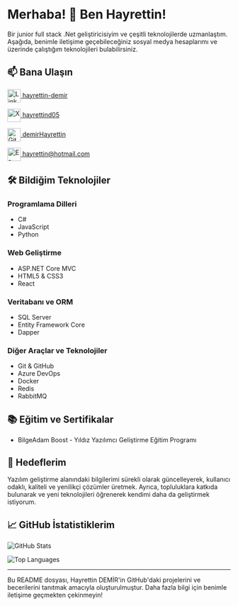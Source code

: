 # Merhaba! 👋 Ben Hayrettin!

Bir junior full stack .Net geliştiricisiyim ve çeşitli teknolojilerde uzmanlaştım. Aşağıda, benimle iletişime geçebileceğiniz sosyal medya hesaplarımı ve üzerinde çalıştığım teknolojileri bulabilirsiniz.

## 📫 Bana Ulaşın

<p align="left">
    <a href="https://www.linkedin.com/in/hayrettin-demir" target="_blank">
        <img align="center" src="https://cdn-icons-png.flaticon.com/512/174/174857.png" alt="LinkedIn" height="30" width="30" />
    </a>
    <a href="https://www.linkedin.com/in/hayrettin-demir" target="_blank">hayrettin-demir</a>
</p>
<p align="left">
    <a href="https://x.com/hayrettind05" target="_blank">
        <img align="center" src="https://img.icons8.com/?size=100&id=6Fsj3rv2DCmG&format=png&color=000000" alt="X" height="30" width="30" />
    </a>
    <a href="https://twitter.com/hayrettind05" target="_blank">hayrettind05</a>
</p>
<p align="left">
    <a href="https://github.com/demirHayrettin" target="_blank">
        <img align="center" src="https://cdn-icons-png.flaticon.com/512/733/733553.png" alt="GitHub" height="30" width="30" />
    </a>
    <a href="https://github.com/demirHayrettin" target="_blank">demirHayrettin</a>
</p>
<p align="left">
    <a href="mailto:hayrettind20@hotmail.com" target="_blank">
        <img align="center" src="https://cdn-icons-png.flaticon.com/512/732/732200.png" alt="E-posta" height="30" width="30" />
    </a>
    <a href="mailto:hayrettind20@hotmail.com" target="_blank">hayrettin@hotmail.com</a>
</p>

## 🛠️ Bildiğim Teknolojiler

### Programlama Dilleri
- C#
- JavaScript
- Python

### Web Geliştirme
- ASP.NET Core MVC
- HTML5 & CSS3
- React

### Veritabanı ve ORM
- SQL Server
- Entity Framework Core
- Dapper

### Diğer Araçlar ve Teknolojiler
- Git & GitHub
- Azure DevOps
- Docker
- Redis
- RabbitMQ

## 📚 Eğitim ve Sertifikalar

- BilgeAdam Boost - Yıldız Yazılımcı Geliştirme Eğitim Programı


## 🎯 Hedeflerim

Yazılım geliştirme alanındaki bilgilerimi sürekli olarak güncelleyerek, kullanıcı odaklı, kaliteli ve yenilikçi çözümler üretmek. Ayrıca, topluluklara katkıda bulunarak ve yeni teknolojileri öğrenerek kendimi daha da geliştirmek istiyorum.

## 📈 GitHub İstatistiklerim

![GitHub Stats](https://github-readme-stats.vercel.app/api?username=demirHayrettin&show_icons=true&theme=radical)

![Top Languages](https://github-readme-stats.vercel.app/api/top-langs/?username=demirHayrettin&layout=compact&theme=radical)

---

Bu README dosyası, Hayrettin DEMİR'in GitHub'daki projelerini ve becerilerini tanıtmak amacıyla oluşturulmuştur. Daha fazla bilgi için benimle iletişime geçmekten çekinmeyin!

